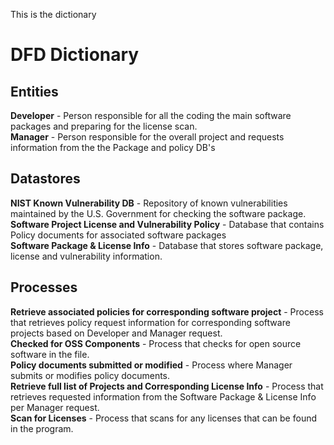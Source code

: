 This is the dictionary
# DFD Dictionary

## Entities
**Developer** - Person responsible for all the coding the main software packages and preparing for the license scan.  
**Manager** - Person responsible for the overall project and requests information from the the Package and policy DB's

## Datastores
**NIST Known Vulnerability DB** - Repository of known vulnerabilities maintained by the U.S. Government for checking the software package. **Software Project License and Vulnerability Policy** - Database that contains Policy documents for associated software packages  
**Software Package & License Info** - Database that stores software package, license and vulnerability information.  

## Processes
**Retrieve associated policies for corresponding software project** - Process that retrieves policy request information for corresponding software projects based on Developer and Manager request.  
**Checked for OSS Components** - Process that checks for open source software in the file.  
**Policy documents submitted or modified** - Process where Manager submits or modifies policy documents.  
**Retrieve full list of Projects and Corresponding License Info** - Process that retrieves requested information from the Software Package & License Info per Manager request.  
**Scan for Licenses** - Process that scans for any licenses that can be found in the program.
